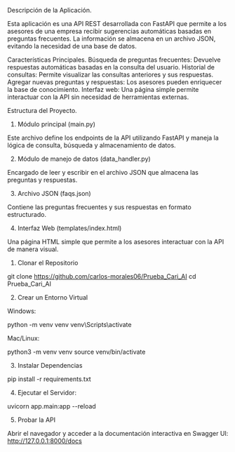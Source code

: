 Descripción de la Aplicación.

Esta aplicación es una API REST desarrollada con FastAPI que permite a los asesores de una empresa recibir
sugerencias automáticas basadas en preguntas frecuentes. La información se almacena en un archivo JSON,
evitando la necesidad de una base de datos.

Características Principales.
Búsqueda de preguntas frecuentes: Devuelve respuestas automáticas basadas en la consulta del usuario.
Historial de consultas: Permite visualizar las consultas anteriores y sus respuestas.
Agregar nuevas preguntas y respuestas: Los asesores pueden enriquecer la base de conocimiento.
Interfaz web: Una página simple permite interactuar con la API sin necesidad de herramientas externas.

Estructura del Proyecto.

1. Módulo principal (main.py)

Este archivo define los endpoints de la API utilizando FastAPI y maneja la lógica de consulta, búsqueda y almacenamiento de datos.

2. Módulo de manejo de datos (data_handler.py)

Encargado de leer y escribir en el archivo JSON que almacena las preguntas y respuestas.

3. Archivo JSON (faqs.json)

Contiene las preguntas frecuentes y sus respuestas en formato estructurado.

4. Interfaz Web (templates/index.html)

Una página HTML simple que permite a los asesores interactuar con la API de manera visual.

1. Clonar el Repositorio

git clone <https://github.com/carlos-morales06/Prueba_Cari_AI>
cd Prueba_Cari_AI

2. Crear un Entorno Virtual

Windows:

python -m venv venv
venv\Scripts\activate

Mac/Linux:

python3 -m venv venv
source venv/bin/activate

3. Instalar Dependencias

pip install -r requirements.txt

4. Ejecutar el Servidor:

uvicorn app.main:app --reload

5. Probar la API

Abrir el navegador y acceder a la documentación interactiva en Swagger UI:
http://127.0.0.1:8000/docs
